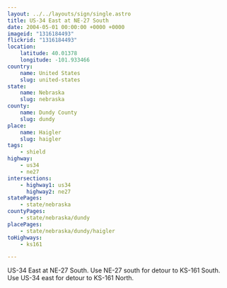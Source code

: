 ```yaml
---
layout: ../../layouts/sign/single.astro
title: US-34 East at NE-27 South
date: 2004-05-01 00:00:00 +0000 +0000
imageid: "1316184493"
flickrid: "1316184493"
location:
    latitude: 40.01378
    longitude: -101.933466
country:
    name: United States
    slug: united-states
state:
    name: Nebraska
    slug: nebraska
county:
    name: Dundy County
    slug: dundy
place:
    name: Haigler
    slug: haigler
tags:
    - shield
highway:
    - us34
    - ne27
intersections:
    - highway1: us34
      highway2: ne27
statePages:
    - state/nebraska
countyPages:
    - state/nebraska/dundy
placePages:
    - state/nebraska/dundy/haigler
toHighways:
    - ks161

---
```

US-34 East at NE-27 South.  Use NE-27 south for detour to KS-161 South.  Use US-34 east for detour to KS-161 North.
